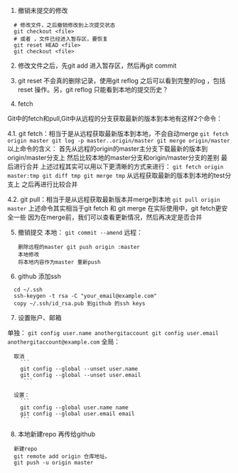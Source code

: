 1. 撤销未提交的修改

  ```
    # 修改文件，之后撤销修改到上次提交状态
    git checkout <file>
    # 或者 ，文件已经进入暂存区，要恢复
    git reset HEAD <file>
    git checkout <file>
  ```

2. 修改文件之后，先git add 进入暂存区，然后再git commit 

3. git reset 不会真的删除记录，使用git reflog 之后可以看到完整的log ，包括reset 操作。另，git reflog 只能看到本地的提交历史？

4. fetch

  Git中的fetch和pull,Git中从远程的分支获取最新的版本到本地有这样2个命令：

  4.1. git fetch：相当于是从远程获取最新版本到本地，不会自动merge
    ```
    git fetch origin master
    git log -p master..origin/master
    git merge origin/master
    ```
    以上命令的含义：
    首先从远程的origin的master主分支下载最新的版本到origin/master分支上
    然后比较本地的master分支和origin/master分支的差别
    最后进行合并
    上述过程其实可以用以下更清晰的方式来进行：
    ```
    git fetch origin master:tmp
    git diff tmp
    git merge tmp
    ```
    从远程获取最新的版本到本地的test分支上
    之后再进行比较合并

  4.2. git pull：相当于是从远程获取最新版本并merge到本地
    ```
    git pull origin master
    ```
    上述命令其实相当于git fetch 和 git merge
    在实际使用中，git fetch更安全一些
    因为在merge前，我们可以查看更新情况，然后再决定是否合并

5. 撤销提交
  本地：
    `git commit --amend`
  远程：
    ```
    删除远程的master git push origin :master
    本地修改
    将本地内容作为master 重新push
     ```
   
6. github 添加ssh
  ```
    cd ~/.ssh
    ssh-keygen -t rsa -C "your_email@example.com"
    copy ~/.ssh/id_rsa.pub 到github 的ssh keys
  ```

7. 设置账户、邮箱

  单独：
    ```
    git config user.name anothergitaccount
    git config user.email anothergitaccount@example.com
    ```
  全局：
  
      取消
        ```
        git config --global --unset user.name
        git config --global --unset user.email
         ```
         
      设置：
        ```
        git config --global user.name name
        git config --global user.email email
        ```
      
8. 本地新建repo 再传给github
  ```
    新建repo
    git remote add origin 仓库地址。
    git push -u origin master
  ```
     
